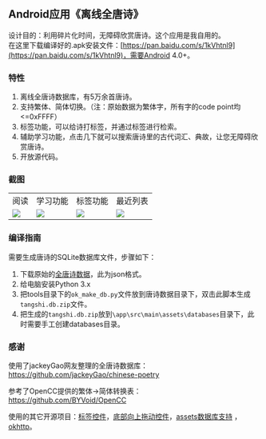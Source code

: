 ## Android应用《离线全唐诗》

设计目的：利用碎片化时间，无障碍欣赏唐诗。这个应用是我自用的。  
在这里下载编译好的.apk安装文件：[https://pan.baidu.com/s/1kVhtnl9](https://pan.baidu.com/s/1kVhtnl9)，需要Android 4.0+。
### 特性
1.  离线全唐诗数据库，有5万余首唐诗。  
2.  支持繁体、简体切换。（注：原始数据为繁体字，所有字的code point均<=0xFFFF）  
3.  标签功能，可以给诗打标签，并通过标签进行检索。  
4.  辅助学习功能，点击几下就可以搜索唐诗里的古代词汇、典故，让您无障碍欣赏唐诗。  
5.  开放源代码。

### 截图
<table>
<tr>
<td>阅读</td><td>学习功能</td><td>标签功能</td><td>最近列表</td>
</tr>
<td><img src="https://raw.githubusercontent.com/animalize/pics/master/QuanTangshi/1.png" /></td>
<td><img src="https://raw.githubusercontent.com/animalize/pics/master/QuanTangshi/2.png" /></td>
<td><img src="https://raw.githubusercontent.com/animalize/pics/master/QuanTangshi/3.png" /></td>
<td><img src="https://raw.githubusercontent.com/animalize/pics/master/QuanTangshi/4.png" /></td>
</table>

### 编译指南
需要生成唐诗的SQLite数据库文件，步骤如下：
1.  下载原始的[全唐诗数据](https://github.com/jackeyGao/chinese-poetry)，此为json格式。
2.  给电脑安装Python 3.x
3.  把tools目录下的`ok_make_db.py`文件放到唐诗数据目录下，双击此脚本生成`tangshi.db.zip`文件。
4.  把生成的`tangshi.db.zip`放到`\app\src\main\assets\databases`目录下，此时需要手工创建databases目录。

### 感谢
使用了jackeyGao网友整理的全唐诗数据库：  
https://github.com/jackeyGao/chinese-poetry

参考了OpenCC提供的繁体->简体转换表：  
https://github.com/BYVoid/OpenCC

使用的其它开源项目：[标签控件](https://github.com/whilu/AndroidTagView)，[底部向上拖动控件](https://github.com/umano/AndroidSlidingUpPanel)，[assets数据库支持](https://github.com/jgilfelt/android-sqlite-asset-helper) ，[okhttp](https://github.com/square/okhttp)。

